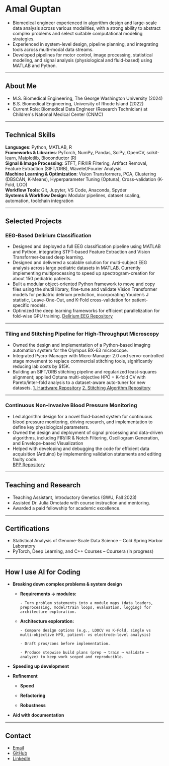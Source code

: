 # Amal Guptan

- Biomedical engineer experienced in algorithm design and large-scale data analysis across various modalities, with a strong ability to abstract complex problems and select suitable computational modeling strategies.
- Experienced in system-level design, pipeline planning, and integrating tools across multi-modal data streams.
- Developed pipelines for motor control, image processing, statistical modeling, and signal analysis (physiological and fluid-based) using MATLAB and Python. 

---

## About Me
- M.S. Biomedical Engineering, The George Washington University (2024)  
- B.S. Biomedical Engineering, University of Rhode Island (2022)  
- Current Role: Biomedical Data Engineer (Research Technician) at Children's National Medical Center (CNMC)  

---

## Technical Skills
**Languages**: Python, MATLAB, R  
**Frameworks & Libraries**: PyTorch, NumPy, Pandas, SciPy, OpenCV, scikit-learn, Matplotlib, Bioconductor (R)  
**Signal & Image Processing**: STFT, FIR/IIR Filtering, Artifact Removal, Feature Extraction (SIFT/ORB), Wavelet/Fourier Analysis  
**Machine Learning & Optimization**: Vision Transformers, PCA, Clustering (DBSCAN, K-Means), Hyperparameter Tuning (Optuna), Cross-validation (K-Fold, LOO)  
**Workflow Tools**: Git, Jupyter, VS Code, Anaconda, Spyder  
**Systems & Workflow Design**: Modular pipelines, dataset scaling, automation, toolchain integration  

---

## Selected Projects

### EEG-Based Delirium Classification
- Designed and deployed a full EEG classification pipeline using MATLAB and Python, integrating STFT-based Feature Extraction and Vision Transformer-based deep learning.  
- Designed and delivered a scalable solution for multi-subject EEG analysis across large pediatric datasets in MATLAB. Currently implementing multiprocessing to speed up spectrogram-creation for about 150 pediatric patients.
- Built a modular object-oriented Python framework to move and copy files using the shutil library, fine-tune and validate Vision Transformer models for pediatric delirium prediction, incorporating Youden’s J statistic, Leave-One-Out, and K-Fold cross-validation for patient-specific models.
- Optimized the deep learning frameworks for efficient parallelization for fold-wise GPU training.
[Delirium EEG Repository](https://github.com/aguptan/DeliriumEEG)  

---

### Tiling and Stitching Pipeline for High-Throughput Microscopy
- Owned the design and implementation of a Python-based imaging automation system for the Olympus BX-63 microscope.
- Integrated Pycro-Manager with Micro-Manager 2.0 and servo-controlled stage movement to replace commercial stitching tools, significantly reducing lab costs by $15K.
- Building an SIFT/ORB stitching pipeline and regularized least-squares alignment; applied Optuna multi-objective HPO + K-fold CV with Pareto/inter-fold analysis to a dataset-aware auto-tuner for new datasets.
[1. Hardware Repository](https://github.com/aguptan/MicroscopeScanTool)  [2. Stitching Algorithm Repository](https://github.com/aguptan/StitchingAlgorithm)

---

### Continuous Non-Invasive Blood Pressure Monitoring
- Led algorithm design for a novel fluid-based system for continuous blood pressure monitoring, driving research, and implementation to define key physiological parameters.
- Owned the design and deployment of signal processing and data-driven algorithms, including FIR/IIR & Notch Filtering, Oscillogram Generation, and Envelope-based Visualization
- Helped with developing and debugging the code for efficient data acquisition (Arduino) by implementing validation statements and editing faulty code.  
[BPP Repository](https://github.com/aguptan/Blood_Pressure_Project)  

---

## Teaching and Research
- Teaching Assistant, Introductory Genetics (GWU, Fall 2023)  
- Assisted Dr. Julia Omotade with course instruction and mentoring.  
- Awarded a paid fellowship for academic excellence.  

---

## Certifications
- Statistical Analysis of Genome-Scale Data Science – Cold Spring Harbor Laboratory  
- PyTorch, Deep Learning, and C++ Courses – Coursera (in progress)  

---

## How I use AI for Coding
- **Breaking down complex problems & system design**
  - **Requirements → modules:** 
		
  		- Turn problem statements into a module maps (data loaders, preprocessing, model/train loops, evaluation, logging) for architecture exploration.
  
  - **Architecture exploration:** 
		
  		- Compare design options (e.g., LOOCV vs K-Fold, single vs multi-objective HPO, patient- vs electrode-level analysis) 
		
  		- Draft pros/cons before implementation.

    	- Produce stepwise build plans (prep → train → validate → analyze) to keep work scoped and reproducible.
		
- **Speeding up development**

- **Refinement**
  - **Speed**

  - **Refactoring** 

  - **Robustness** 

- **Aid with documentation**

---

## Contact
- [Email](mailto:aguptan@gmail.com)
- [GitHub](https://github.com/aguptan)
- [LinkedIn](https://www.linkedin.com/in/amal-g-107002163/)


